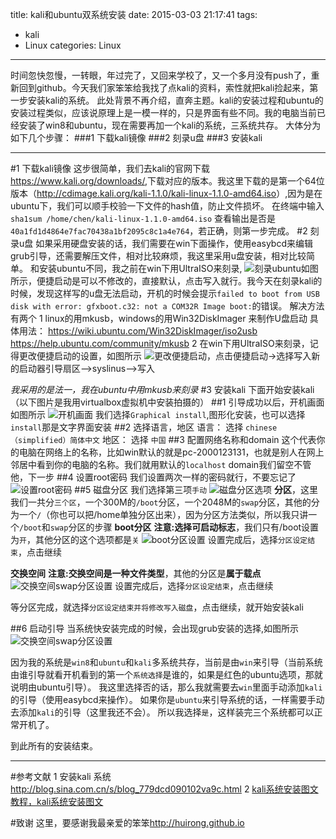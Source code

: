 title: kali和ubuntu双系统安装
date: 2015-03-03 21:17:41
tags:
- kali
- Linux
categories: Linux
---

时间忽快忽慢，一转眼，年过完了，又回来学校了，又一个多月没有push了，重新回到github。今天我们家笨笨给我找了点kali的资料，索性就把kali捡起来，第一步安装kali的系统。
此处背景不再介绍，直奔主题。kali的安装过程和ubuntu的安装过程类似，应该说原理上是一模一样的，只是界面有些不同。我的电脑当前已经安装了win8和ubuntu，现在需要再加一个kali的系统，三系统共存。
大体分为如下几个步骤：
###1 下载kali镜像
###2 刻录u盘
###3 安装kali
<!-- more -->
---
#1 下载kali镜像
这步很简单，我们去kali的官网下载<https://www.kali.org/downloads/>,下载对应的版本。我这里下载的是第一个64位版本（<http://cdimage.kali.org/kali-1.1.0/kali-linux-1.1.0-amd64.iso>）,因为是在ubuntu下，我们可以顺手校验一下文件的hash值，防止文件损坏。
在终端中输入``` sha1sum /home/chen/kali-linux-1.1.0-amd64.iso```
查看输出是否是`40a1fd1d4864e7fac70438a1bf2095c8c1a4e764`，若正确，则第一步完成。
#2 刻录u盘
如果采用硬盘安装的话，我们需要在win下面操作，使用easybcd来编辑grub引导，还需要解压文件，相对比较麻烦，我这里采用u盘安装，相对比较简单。
和安装ubuntu不同，我之前在win下用UltraISO来刻录,
![刻录ubuntu](http://ww3.sinaimg.cn/large/692869a3gw1epsvwgs1rqj20fa0c676e.jpg)如图所示，便捷启动是可以不修改的，直接默认，点击写入就行。我今天在刻录kali的时候，发现这样写的u盘无法启动，开机的时候会提示`failed to boot from USB disk with error: gfxboot.c32: not a COM32R Image boot:`的错误。
解决方法有两个
1 linux的用mkusb，windows的用Win32DiskImager 来制作U盘启动
具体用法：
https://wiki.ubuntu.com/Win32DiskImager/iso2usb
https://help.ubuntu.com/community/mkusb
2 在win下用UltraISO来刻录，记得更改便捷启动的设置，如图所示
![更改便捷启动](http://ww4.sinaimg.cn/large/692869a3gw1epsw409qr3j20go09rjtp.jpg)，点击便捷启动->选择写入新的启动器引导扇区——>syslinus——>写入

*我采用的是法一，我在ubuntu中用mkusb来刻录*
#3 安装kali
下面开始安装kali（以下图片是我用virtualbox虚拟机中安装拍摄的）
##1 引导成功以后，开机画面如图所示
![开机画面](http://ww1.sinaimg.cn/large/692869a3gw1eptme5jxk5j20ne0hcjwf.jpg)
我们选择`Graphical install`,图形化安装，也可以选择`install`那是文字界面安装
##2 选择语言，地区
语言： 选择 `chinese（simplified）简体中文`
地区： 选择 `中国`
##3 配置网络名称和domain
这个代表你的电脑在网络上的名称，比如win默认的就是pc-2000123131，也就是别人在网上邻居中看到你的电脑的名称。我们就用默认的`localhost`
domain我们留空不管他，下一步
##4 设置root密码
我们设置两次一样的密码就行，不要忘记了
![设置root密码](http://ww2.sinaimg.cn/large/692869a3gw1eptmmnvzlnj20ne0hcdih.jpg)
##5 磁盘分区
我们选择第三项`手动`
![磁盘分区选项](http://ww4.sinaimg.cn/large/692869a3gw1eptmp2uw4ij20ne0hc42t.jpg)
**分区**，这里我们一共分`三个区`，一个300M的`/boot`分区，一个2048M的`swap`分区，其他的分为一个`/`（你也可以把/home单独分区出来），因为分区方法类似，所以我只讲一个`/boot`和`swap`分区的步骤
**boot分区**
**注意:**选择**可启动标志**，我们只有/boot设置为`开`，其他分区的这个选项都是`关`
![boot分区设置](http://ww1.sinaimg.cn/large/692869a3gw1eptmu4nonsj20ne0hctbb.jpg)
设置完成后，选择`分区设定结束`，点击继续

**交换空间**
**注意:**交换空间是一种**文件类型**，其他的分区是**属于载点**
![交换空间swap分区设置](http://ww1.sinaimg.cn/large/692869a3gw1eptn2gehkdj20ne0hc77a.jpg)
设置完成后，选择`分区设定结束`，点击继续


等分区完成，就选择`分区设定结束并将修改写入磁盘`，点击继续，就开始安装kali

##6 启动引导
当系统快安装完成的时候，会出现grub安装的选择,如图所示
![交换空间swap分区设置](http://ww3.sinaimg.cn/large/692869a3gw1eptnhakprmj20ns0j7dij.jpg)

因为我的系统是`win8`和`ubuntu`和`kali`多系统共存，当前是由`win`来引导（当前系统由谁引导就看开机看到的第一个`系统选择`是谁的，如果是红色的ubuntu选项，那就说明由ubuntu引导）。
我这里选择否的话，那么我就需要去`win`里面手动添加`kali`的引导（使用easybcd来操作）。
如果你是`ubuntu`来引导系统的话，一样需要手动去添加`kali`的引导（这里我还不会）。
所以我选择`是`，这样装完三个系统都可以正常开机了。


到此所有的安装结束。

---
#参考文献
1 安装kali 系统 <http://blog.sina.com.cn/s/blog_779dcd090102va9c.html>
2 [kali系统安装图文教程，kali系统安装图文](http://www.bkjia.com/Linuxjc/844530.html)

#致谢
这里，要感谢我最亲爱的笨笨<http://huirong.github.io>







